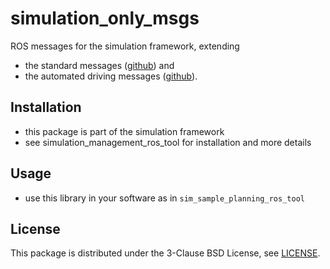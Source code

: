 # simulation_only_msgs

ROS messages for the simulation framework, extending

* the standard messages ([github](https://github.com/ros/common_msgs)) and
* the automated driving messages ([github](https://github.com/fzi-forschungszentrum-informatik/automated_driving_msgs)).

## Installation
* this package is part of the simulation framework
* see simulation_management_ros_tool for installation and more details

## Usage
* use this library in your software as in `sim_sample_planning_ros_tool`

## License
This package is distributed under the 3-Clause BSD License, see [LICENSE](LICENSE).
